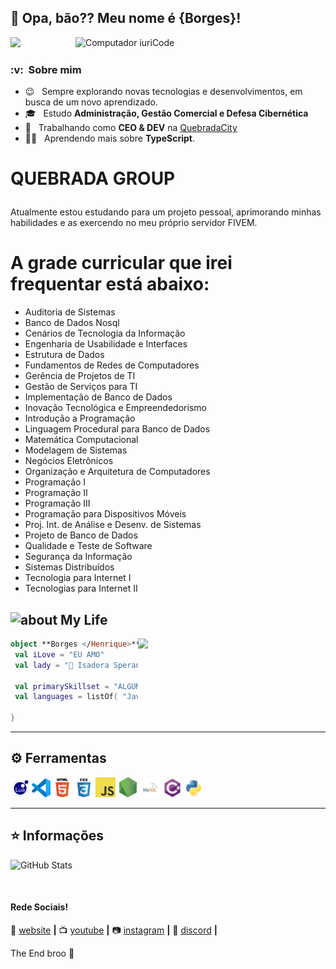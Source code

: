 ## 💛 Opa, bão?? Meu nome é <strong>{Borges}!</strong>

<img src="https://media.discordapp.net/attachments/1019008363041935412/1059037084217790536/computer-illustration_teste.png" min-width="400px" max-width="400px" width="400px" align="right" alt="Computador iuriCode">

![](https://komarev.com/ghpvc/?username=borges0001&color=006bed)

<h3> :v: &nbsp;Sobre mim </h3>

- 😉 &nbsp; Sempre explorando novas tecnologias e desenvolvimentos, em busca de um novo aprendizado.
- 🎓 &nbsp; Estudo **Administração, Gestão Comercial e Defesa Cibernética**
- 💼 &nbsp; Trabalhando como **CEO & DEV** na <a href="https://discord.gg/quebradacity">QuebradaCity</a>
- 👨‍🏫 &nbsp; Aprendendo mais sobre **TypeScript**.

</span></li></ol></nav></div> <div class="curriculum__content" data-v-6068afaf><h1 class="z-title z-title--size-large" data-v-6068afaf>
QUEBRADA GROUP
</h1> 
Atualmente estou estudando para um projeto pessoal, aprimorando minhas habilidades e as exercendo no meu próprio servidor FIVEM.<h1>
A grade curricular que irei frequentar está abaixo:
</h1>
</p> <div class="curriculum__disciplines-list-container" data-v-6068afaf><ul class="curriculum__disciplines-list" data-v-6068afaf><li class="curriculum__disciplines-item" data-v-6068afaf>
Auditoria de Sistemas
</li><li class="curriculum__disciplines-item" data-v-6068afaf>
Banco de Dados Nosql
</li><li class="curriculum__disciplines-item" data-v-6068afaf>
Cenários de Tecnologia da Informação
</li><li class="curriculum__disciplines-item" data-v-6068afaf>
Engenharia de Usabilidade e Interfaces
</li><li class="curriculum__disciplines-item" data-v-6068afaf>
Estrutura de Dados
</li><li class="curriculum__disciplines-item" data-v-6068afaf>
Fundamentos de Redes de Computadores
</li><li class="curriculum__disciplines-item" data-v-6068afaf>
Gerência de Projetos de TI
</li><li class="curriculum__disciplines-item" data-v-6068afaf>
Gestão de Serviços para TI
</li><li class="curriculum__disciplines-item" data-v-6068afaf>
Implementação de Banco de Dados
</li><li class="curriculum__disciplines-item" data-v-6068afaf>
Inovação Tecnológica e Empreendedorismo
</li><li class="curriculum__disciplines-item" data-v-6068afaf>
Introdução a Programação
</li><li class="curriculum__disciplines-item" data-v-6068afaf>
Linguagem Procedural para Banco de Dados
</li><li class="curriculum__disciplines-item" data-v-6068afaf>
Matemática Computacional
</li><li class="curriculum__disciplines-item" data-v-6068afaf>
Modelagem de Sistemas
</li><li class="curriculum__disciplines-item" data-v-6068afaf>
Negócios Eletrônicos
</li><li class="curriculum__disciplines-item" data-v-6068afaf>
Organização e Arquitetura de Computadores
</li><li class="curriculum__disciplines-item" data-v-6068afaf>
Programação I
</li><li class="curriculum__disciplines-item" data-v-6068afaf>
Programação II
</li><li class="curriculum__disciplines-item" data-v-6068afaf>
Programação III
</li><li class="curriculum__disciplines-item" data-v-6068afaf>
Programação para Dispositivos Móveis
</li><li class="curriculum__disciplines-item" data-v-6068afaf>
Proj. Int. de Análise e Desenv. de Sistemas
</li><li class="curriculum__disciplines-item" data-v-6068afaf>
Projeto de Banco de Dados
</li><li class="curriculum__disciplines-item" data-v-6068afaf>
Qualidade e Teste de Software
</li><li class="curriculum__disciplines-item" data-v-6068afaf>
Segurança da Informação
</li><li class="curriculum__disciplines-item" data-v-6068afaf>
Sistemas Distribuídos
</li><li class="curriculum__disciplines-item" data-v-6068afaf>
Tecnologia para Internet I
</li><li class="curriculum__disciplines-item" data-v-6068afaf>
Tecnologias para Internet II
</li></ul></div>

## <img width="45" alt="about" src="https://media.discordapp.net/attachments/1019008363041935412/1059039675257458718/cora.png?width=721&height=670"> My Life

<img align="right" width="300" src="https://camo.githubusercontent.com/97d0c0c4209208d8ec9573c7e213e05872a9f59b703868647b559b77af601cc6/68747470733a2f2f692e70696e696d672e636f6d2f6f726967696e616c732f65382f66342f35332f65386634353334363961336563393765636433353464663436356437333931332e676966" />

```kotlin
object **Borges </Henrique>** {
 val iLove = "EU AMO"
 val lady = "🌸 Isadora Sperandio."
 
 val primarySkillset = "ALGUMAS HABILIDADES"
 val languages = listOf( "JavaScript", "HTML", "CSS", "LUA") 

}
```

----

## ⚙️ Ferramentas
<code><img height="30" src="https://raw.githubusercontent.com/github/explore/80688e429a7d4ef2fca1e82350fe8e3517d3494d/topics/lua/lua.png"></code>
<code><img height="30" src="https://raw.githubusercontent.com/github/explore/80688e429a7d4ef2fca1e82350fe8e3517d3494d/topics/visual-studio-code/visual-studio-code.png"></code>
<code><img height="30" src="https://raw.githubusercontent.com/github/explore/80688e429a7d4ef2fca1e82350fe8e3517d3494d/topics/html/html.png"></code>
<code><img height="30" src="https://raw.githubusercontent.com/github/explore/80688e429a7d4ef2fca1e82350fe8e3517d3494d/topics/css/css.png"></code>
<code><img height="32" src="https://raw.githubusercontent.com/github/explore/80688e429a7d4ef2fca1e82350fe8e3517d3494d/topics/javascript/javascript.png" alt="Javascript"/></code>
<code><img height="32" src="https://raw.githubusercontent.com/github/explore/80688e429a7d4ef2fca1e82350fe8e3517d3494d/topics/nodejs/nodejs.png" alt="Nodejs"/></code>
<code><img height="32" src="https://raw.githubusercontent.com/github/explore/80688e429a7d4ef2fca1e82350fe8e3517d3494d/topics/mysql/mysql.png" alt="MySQL"/></code>
<code><img height="30" src="https://raw.githubusercontent.com/devicons/devicon/master/icons/csharp/csharp-original.svg"></code>
<code><img height="30" src="https://raw.githubusercontent.com/devicons/devicon/master/icons/python/python-original.svg"></code>


---

## ⭐ Informações

![GitHub Stats](https://github-readme-stats.vercel.app/api?username=borges0001&theme=dark&show_icons=true)

[website]: https://loja.quebradacity.com
[youtube]: https://www.youtube.com/@quebradarp9483/featured
[instagram]: https://www.instagram.com/borges.ntc/
[discord]: https://discord.com/invite/quebradacity
<br>

#### Rede Sociais!

🏡 [website][website] **|** 
📺 [youtube][youtube] **|** 
📷 [instagram][instagram] **|** 
🤖 [discord][discord] **|** 

The End broo 👋
